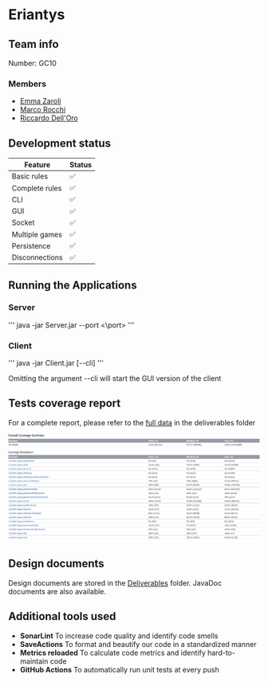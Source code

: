 # Eriantys

## Team info

Number: GC10

### Members

- [Emma Zaroli](https://github.com/emmazaroli)
- [Marco Rocchi](https://github.com/marcorocchi)
- [Riccardo Dell'Oro](https://github.com/riccardodelloro)

## Development status

| Feature        | Status             |
| -------------- | ------------------ |
| Basic rules    | :white_check_mark: |
| Complete rules | :white_check_mark: |
| CLI            | :white_check_mark: |
| GUI            | :white_check_mark: |
| Socket         | :white_check_mark: |
| Multiple games | :white_check_mark: |
| Persistence    | :white_check_mark: |
| Disconnections | :white_check_mark: |

## Running the Applications

### Server

'''
java -jar Server.jar --port <\port\>
'''

### Client

'''
java -jar Client.jar [--cli]
'''

Omitting the argument --cli will start the GUI version of the client

## Tests coverage report

For a complete report, please refer to the [full data](Deliverables/Final/Testing%20Report) in the deliverables folder

![](Deliverables/Final/High%20level%20coverage%20data.png)

## Design documents

Design documents are stored in the [Deliverables](Deliverables) folder. JavaDoc documents are also available.

## Additional tools used

- **SonarLint** To increase code quality and identify code smells
- **SaveActions** To format and beautify our code in a standardized manner
- **Metrics reloaded** To calculate code metrics and identify hard-to-maintain code
- **GitHub Actions** To automatically run unit tests at every push
